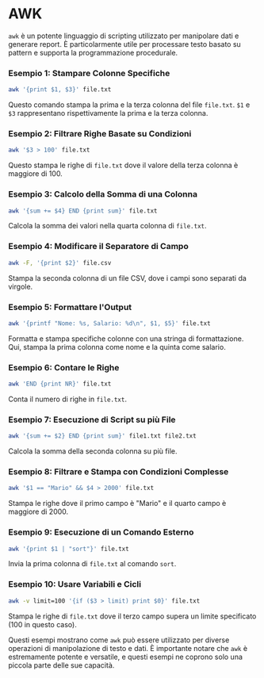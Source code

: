 # AWK

`awk` è un potente linguaggio di scripting utilizzato per manipolare dati e generare report. È particolarmente utile per processare testo basato su pattern e supporta la programmazione procedurale.

### Esempio 1: Stampare Colonne Specifiche

```bash
awk '{print $1, $3}' file.txt
```

Questo comando stampa la prima e la terza colonna del file `file.txt`. `$1` e `$3` rappresentano rispettivamente la prima e la terza colonna.

### Esempio 2: Filtrare Righe Basate su Condizioni

```bash
awk '$3 > 100' file.txt
```

Questo stampa le righe di `file.txt` dove il valore della terza colonna è maggiore di 100.

### Esempio 3: Calcolo della Somma di una Colonna

```bash
awk '{sum += $4} END {print sum}' file.txt
```

Calcola la somma dei valori nella quarta colonna di `file.txt`.

### Esempio 4: Modificare il Separatore di Campo

```bash
awk -F, '{print $2}' file.csv
```

Stampa la seconda colonna di un file CSV, dove i campi sono separati da virgole.

### Esempio 5: Formattare l'Output

```bash
awk '{printf "Nome: %s, Salario: %d\n", $1, $5}' file.txt
```

Formatta e stampa specifiche colonne con una stringa di formattazione. Qui, stampa la prima colonna come nome e la quinta come salario.

### Esempio 6: Contare le Righe

```bash
awk 'END {print NR}' file.txt
```

Conta il numero di righe in `file.txt`.

### Esempio 7: Esecuzione di Script su più File

```bash
awk '{sum += $2} END {print sum}' file1.txt file2.txt
```

Calcola la somma della seconda colonna su più file.

### Esempio 8: Filtrare e Stampa con Condizioni Complesse

```bash
awk '$1 == "Mario" && $4 > 2000' file.txt
```

Stampa le righe dove il primo campo è "Mario" e il quarto campo è maggiore di 2000.

### Esempio 9: Esecuzione di un Comando Esterno

```bash
awk '{print $1 | "sort"}' file.txt
```

Invia la prima colonna di `file.txt` al comando `sort`.

### Esempio 10: Usare Variabili e Cicli

```bash
awk -v limit=100 '{if ($3 > limit) print $0}' file.txt
```

Stampa le righe di `file.txt` dove il terzo campo supera un limite specificato (100 in questo caso).

Questi esempi mostrano come `awk` può essere utilizzato per diverse operazioni di manipolazione di testo e dati. È importante notare che `awk` è estremamente potente e versatile, e questi esempi ne coprono solo una piccola parte delle sue capacità.